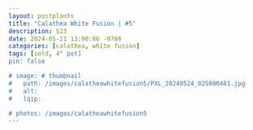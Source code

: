 ```yaml
---
layout: postplants
title: "Calathea White Fusion | #5"
description: $23
date: 2024-05-21 13:00:00 -0700
categories: [calathea, white fusion]
tags: [sold, 4" pot]
pin: false

# image: # thumbnail
#   path: /images/calatheawhitefusion5/PXL_20240524_025000481.jpg
#   alt:
#   lqip:

# photos: /images/calatheawhitefusion5
---
```

